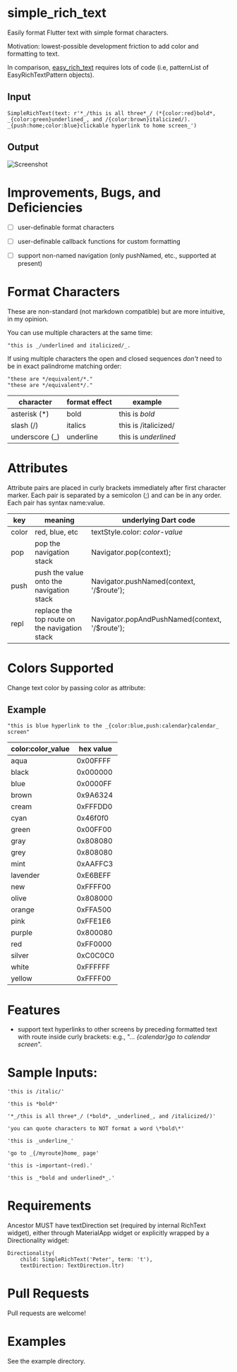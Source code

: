 # simple_rich_text

Easily format Flutter text with simple format characters.

Motivation: lowest-possible development friction to add color and formatting to text.

In comparison, [easy_rich_text](https://pub.dev/packages/easy_rich_text) requires lots of code (i.e, patternList of EasyRichTextPattern objects). 


## Input
```
SimpleRichText(text: r'*_/this is all three*_/ (*{color:red}bold*, _{color:green}underlined_, and /{color:brown}italicized/). _{push:home;color:blue}clickable hyperlink to home screen_')
```

## Output
![Screenshot](example.png)

 

# Improvements, Bugs, and Deficiencies

- [ ] user-definable format characters
- [ ] user-definable callback functions for custom formatting
- [ ] support non-named navigation (only pushNamed, etc., supported at present)  



# Format Characters

These are non-standard (not markdown compatible) but are more intuitive, in my opinion.

You can use multiple characters at the same time:
```
"this is _/underlined and italicized/_.
```

If using multiple characters the open and closed sequences _don't_ need to be in exact palindrome matching order:

```
"these are */equivalent/*."
"these are */equivalent*/."
```

| character      | format effect                | example |
|-----------|----------------------|----------------------|
| asterisk (*)       | bold            | this is *bold* |
| slash (/)       | italics            | this is /italicized/ |
| underscore (_)       | underline            | this is _underlined_ |


# Attributes

Attribute pairs are placed in curly brackets immediately after first character marker.
Each pair is separated by a semicolon (;) and can be in any order.
Each pair has syntax name:value.



| key      | meaning                | underlying Dart code |
|-----------|----------------------|----------------------|
| color   | red, blue, etc           | textStyle.color: *color-value* |
| pop       | pop the navigation stack            |  Navigator.pop(context);  |
| push       | push the value onto the navigation stack            | Navigator.pushNamed(context, '/$route');  |
| repl       | replace the top route on the navigation stack            | Navigator.popAndPushNamed(context, '/$route');  |


# Colors Supported

Change text color by passing color as attribute:

## Example
```
"this is blue hyperlink to the _{color:blue,push:calendar}calendar_ screen"
```

| color:color_value      | hex value |
|-----------|-----------|
| aqua | 0x00FFFF |
| black | 0x000000 |
| blue | 0x0000FF |
| brown | 0x9A6324 |
| cream | 0xFFFDD0 |
| cyan | 0x46f0f0 |
| green | 0x00FF00 |
| gray | 0x808080 |
| grey | 0x808080 |
| mint | 0xAAFFC3 |
| lavender | 0xE6BEFF |
| new | 0xFFFF00 |
| olive | 0x808000 |
| orange | 0xFFA500 |
| pink | 0xFFE1E6 |
| purple | 0x800080 |
| red | 0xFF0000 |
| silver | 0xC0C0C0 |
| white | 0xFFFFFF |
| yellow |0xFFFF00 |



# Features

- support text hyperlinks to other screens by preceding formatted text with route inside curly brackets:  e.g., "... _{calendar}go to calendar screen_".




# Sample Inputs:
```
'this is /italic/'

'this is *bold*'

'*_/this is all three*_/ (*bold*, _underlined_, and /italicized/)'

'you can quote characters to NOT format a word \*bold\*'

'this is _underline_'

'go to _{/myroute}home_ page'

'this is ~important~(red).'

'this is _*bold and underlined*_.'
```


# Requirements
Ancestor MUST have textDirection set (required by internal RichText widget), either through MaterialApp widget or explicitly wrapped by a Directionality widget:
```
Directionality(
    child: SimpleRichText('Peter', term: 't'),
    textDirection: TextDirection.ltr)
```


# Pull Requests
Pull requests are welcome!



# Examples

See the example directory.